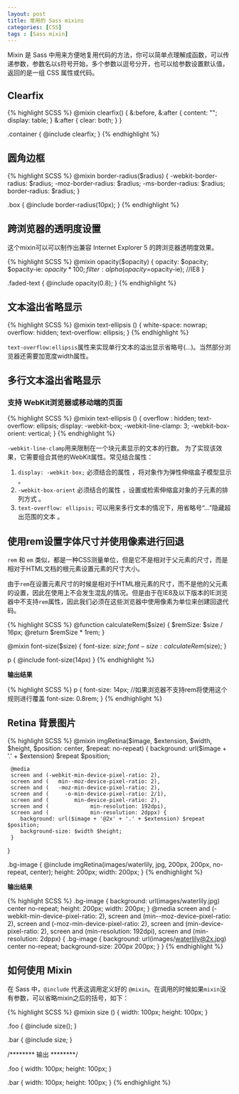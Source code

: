 ```yaml
---
layout: post
title: 常用的 Sass mixins
categories: [CSS]
tags : [Sass mixin]
---
```


Mixin 是 Sass 中用来方便地复用代码的方法，你可以简单点理解成函数，可以传递参数，参数名以`$`符号开始，多个参数以逗号分开，也可以给参数设置默认值，返回的是一组 CSS 属性或代码。


## Clearfix
{% highlight SCSS %}
@mixin clearfix() {
    &:before,
    &:after {
        content: "";
        display: table;
    }
    &:after {
        clear: both;
    }
}

.container {
 	@include clearfix;
}
{% endhighlight %}

## 圆角边框

{% highlight SCSS %}
@mixin border-radius($radius) {
	-webkit-border-radius: $radius;
	 -moz-border-radius: $radius;
	  -ms-border-radius: $radius;
	      border-radius: $radius;
}

.box {
	@include border-radius(10px);
}
{% endhighlight %}


## 跨浏览器的透明度设置

这个mixin可以可以制作出兼容 Internet Explorer 5 的跨浏览器透明度效果。

{% highlight SCSS %}
@mixin opacity($opacity) {
	opacity: $opacity;
	$opacity-ie: $opacity * 100;
	filter: alpha(opacity=$opacity-ie); //IE8
}

.faded-text {
	@include opacity(0.8);
}
{% endhighlight %}

## 文本溢出省略显示

{% highlight SCSS %}
@mixin text-ellipsis () {
    white-space: nowrap;
    overflow: hidden;
    text-overflow: ellipsis;
}
{% endhighlight %}

`text-overflow:ellipsis`属性来实现单行文本的溢出显示省略号(…)。当然部分浏览器还需要加宽度width属性。

## 多行文本溢出省略显示

### 支持 WebKit浏览器或移动端的页面

{% highlight SCSS %}
@mixin text-ellipsis () {
	overflow : hidden;
	text-overflow: ellipsis;
	display: -webkit-box;
	-webkit-line-clamp: 3;
	-webkit-box-orient: vertical;
}
{% endhighlight %}

`-webkit-line-clamp`用来限制在一个块元素显示的文本的行数。 为了实现该效果，它需要组合其他的WebKit属性。常见结合属性：

1. `display: -webkit-box;` 必须结合的属性 ，将对象作为弹性伸缩盒子模型显示 。
2. `-webkit-box-orient` 必须结合的属性 ，设置或检索伸缩盒对象的子元素的排列方式 。
3. `text-overflow: ellipsis;` 可以用来多行文本的情况下，用省略号“…”隐藏超出范围的文本 。

## 使用rem设置字体尺寸并使用像素进行回退

`rem` 和 `em` 类似，都是一种CSS测量单位，但是它不是相对于父元素的尺寸，而是相对于HTML文档的根元素设置元素的尺寸大小。

由于`rem`在设置元素尺寸的时候是相对于HTML根元素的尺寸，而不是他的父元素的设置，因此在使用上不会发生混乱的情况。但是由于在IE8及以下版本的IE浏览器中不支持`rem`属性，因此我们必须在这些浏览器中使用像素为单位来创建回退代码。

{% highlight SCSS %}
@function calculateRem($size) {
	$remSize: $size / 16px;
	@return $remSize * 1rem;
}

@mixin font-size($size) {
	font-size: $size;
	font-size: calculateRem($size);
}

p {
	@include font-size(14px)
}
{% endhighlight %}

**输出结果**

{% highlight SCSS %}
p {
	font-size: 14px; //如果浏览器不支持rem将使用这个规则进行覆盖
	font-size: 0.8rem;
}
{% endhighlight %}

## Retina 背景图片

{% highlight SCSS %}
@mixin imgRetina($image, $extension, $width, $height, $position: center, $repeat: no-repeat) {
     background: url($image + '.' + $extension) $repeat $position;

     @media
     screen and (-webkit-min-device-pixel-ratio: 2),
     screen and (   min--moz-device-pixel-ratio: 2),
     screen and (   -moz-min-device-pixel-ratio: 2),
     screen and (     -o-min-device-pixel-ratio: 2/1),
     screen and (        min-device-pixel-ratio: 2),
     screen and (             min-resolution: 192dpi),
     screen and (             min-resolution: 2dppx) {
        background: url($image + '@2x' + '.' + $extension) $repeat $position;
        background-size: $width $height;
     }
}

.bg-image {
	@include imgRetina(images/waterlily, jpg, 200px, 200px, no-repeat, center);
	height: 200px;
	width: 200px;
}
{% endhighlight %}

**输出结果**

{% highlight SCSS %}
.bg-image {
	background: url(images/waterlily.jpg) center no-repeat;
	height: 200px;
	width: 200px;
}
@media screen and (-webkit-min-device-pixel-ratio: 2), screen and (min--moz-device-pixel-ratio: 2), screen and (-moz-min-device-pixel-ratio: 2), screen and (min-device-pixel-ratio: 2), screen and (min-resolution: 192dpi), screen and (min-resolution: 2dppx) {
	.bg-image {
		background: url(images/waterlily@2x.jpg) center no-repeat;
		background-size: 200px 200px;
	}
}
{% endhighlight %}


## 如何使用 Mixin

在 Sass 中，`@include` 代表这调用定义好的 `@mixin`。在调用的时候如果`mixin`没有参数，可以省略mixin之后的括号，如下：

{% highlight SCSS %}
@mixin size () {
    width: 100px;
    height: 100px;
}

.foo {
    @include size();
}

.bar {
    @include size;
}

/******** 输出 ********/

.foo {
    width: 100px;
    height: 100px;
}

.bar {
    width: 100px;
    height: 100px;
}
{% endhighlight %}